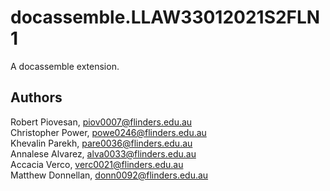 # docassemble.LLAW33012021S2FLN1

A docassemble extension.

## Authors

Robert Piovesan, piov0007@flinders.edu.au<br/>
Christopher Power, powe0246@flinders.edu.au<br/>
Khevalin Parekh, pare0036@flinders.edu.au<br/>
Annalese Alvarez, alva0033@flinders.edu.au<br/>
Accacia Verco, verc0021@flinders.edu.au<br/>
Matthew Donnellan, donn0092@flinders.edu.au<br/>

